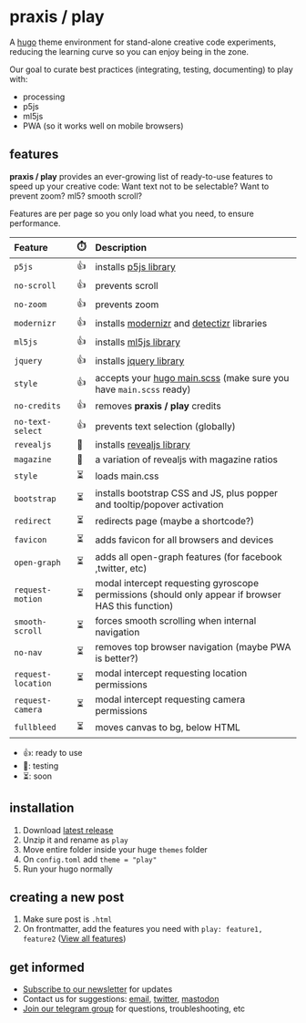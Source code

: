 # praxis / play

A [hugo](https://gohugo.io/) theme environment for  stand-alone creative code experiments, reducing the learning curve so you can enjoy being in the zone.

Our goal to curate best practices (integrating, testing, documenting) to play with:

- processing
- p5js
- ml5js
- PWA (so it works well on mobile browsers)

## features

**praxis / play** provides an ever-growing list of ready-to-use features to speed up your creative code: Want text not to be selectable? Want to prevent zoom? ml5? smooth scroll?

Features are per page so you only load what you need, to ensure performance. 


| Feature  | ⏱️ | Description |
|:---- |:----------- |:----------- |
| `p5js` | 👍 | installs [p5js library](https://p5js.org/) | 
| `no-scroll` | 👍 | prevents scroll |
| `no-zoom` | 👍 | prevents zoom |
| `modernizr` | 👍 | installs [modernizr](https://modernizr.com/) and [detectizr](https://github.com/barisaydinoglu/Detectizr#detectizr) libraries | `jquery` |  - |
| `ml5js` | 👍 | installs [ml5js library](https://ml5js.org/) |
| `jquery` | 👍 | installs [jquery library](https://jquery.com/) |
| `style` | 👍 | accepts your [hugo main.scss](https://gohugo.io/hugo-pipes/scss-sass/) (make sure you have `main.scss` ready) |
| `no-credits` | 👍 | removes **praxis / play** credits |
| `no-text-select` | 👍 | prevents text selection (globally) | - | non-global version? |
| `revealjs` | 🧪 | installs [revealjs library](https://revealjs.com/) |
| `magazine` | 🧪 | a variation of revealjs with magazine ratios |
| `style` | ⏳ | loads main.css |
| `bootstrap` | ⏳ | installs bootstrap CSS and JS, plus popper and tooltip/popover activation |
| `redirect` | ⏳ | redirects page  (maybe a shortcode?) |
| `favicon` | ⏳ | adds favicon for all browsers and devices |
|`open-graph` | ⏳ | adds all open-graph features (for facebook ,twitter, etc) |
| `request-motion` | ⏳ | modal intercept requesting gyroscope permissions (should only appear if browser HAS this function) |
| `smooth-scroll` | ⏳ | forces smooth scrolling when internal navigation |
| `no-nav` | ⏳ | removes top browser navigation (maybe PWA is better?) |
| `request-location` | ⏳ | modal intercept requesting location permissions |
| `request-camera` | ⏳ | modal intercept requesting camera permissions |
| `fullbleed` | ⏳ | moves canvas to bg, below HTML |

- 👍: ready to use
- 🧪: testing
- ⏳: soon


## installation

1. Download [latest release](https://github.com/praxisnyc/play/archive/1.2.zip)
1. Unzip it and rename as `play`
1. Move entire folder inside your huge `themes` folder
1. On `config.toml` add `theme = "play"`
1. Run your hugo normally


## creating a new post

1. Make sure post is `.html`
1. On frontmatter, add the features you need with `play: feature1, feature2` ([View all features](https://github.com/praxisnyc/play/#features))


## get informed

- [Subscribe to our newsletter](https://tinyletter.com/praxis-play/) for updates
- Contact us for suggestions: [email](mailto:info@nicholasfrota.com?subject=praxis%20play%20feature%20suggestion), [twitter](https://twitter.com/nonlinear), [mastodon](https://mastodon.social/@nonlinear)
- [Join our telegram group](https://t.me/joinchat/IZcW2U4HflaCQj1G) for questions, troubleshooting, etc